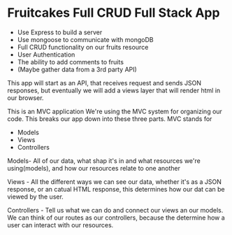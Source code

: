 # Fruitcakes Full CRUD Full Stack App

- Use Express to build a server
- Use mongoose to communicate with mongoDB
- Full CRUD functionality on our fruits resource
- User Authentication
- The ability to add comments to fruits
- (Maybe gather data from a 3rd party API)

This app will start as an API, that receives request and sends JSON responses, but eventually we will add a views layer that will render html in our browser.

This is an MVC application
We're using the MVC system for organizing our code.
This breaks our app down into these three parts.
MVC stands for
- Models
- Views
- Controllers

Models- All of our data, what shap it's in and what resources we're using(models), and how our resources relate to one another

Views - All the different ways we can see our data, whether it's as a JSON response, or an catual HTML response, this determines how our dat can be viewed by the user.

Controllers - Tell us what we can do and connect our views an our models. We can think of our routes as our controllers, because the determine how a user can interact with our resources.